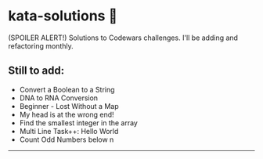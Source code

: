 # kata-solutions :scroll:
(SPOILER ALERT!) Solutions to Codewars challenges. I'll be adding and refactoring monthly.
## Still to add:
 - Convert a Boolean to a String
 - DNA to RNA Conversion
 - Beginner - Lost Without a Map
 - My head is at the wrong end!
 - Find the smallest integer in the array
 - Multi Line Task++: Hello World
 - Count Odd Numbers below n
 ____
